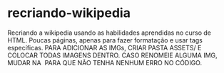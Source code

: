 # recriando-wikipedia
Recriando a wikipedia usando as habilidades aprendidas no curso de HTML. Poucas páginas, apenas para fazer formatação e usar tags específicas.
PARA ADICIONAR AS IMGs, CRIAR PASTA ASSETS/ E COLOCAR TODAS IMAGENS DENTRO. CASO RENOMEIE ALGUMA IMG, MUDAR NA <img> PARA QUE NÃO TENHA NENHUM ERRO NO CÓDIGO.
